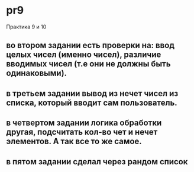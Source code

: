 # pr9
Практика 9 и 10
## во втором задании есть проверки на: ввод целых чисел (именно чисел), различие вводимых чисел (т.е они не должны быть одинаковыми).
## в третьем задании вывод из нечет чисел из списка, который вводит сам пользователь.
## в четвертом задании логика обработки другая, подсчитать кол-во чет и нечет элементов. А так все то же самое.
## в пятом задании сделал через рандом список
